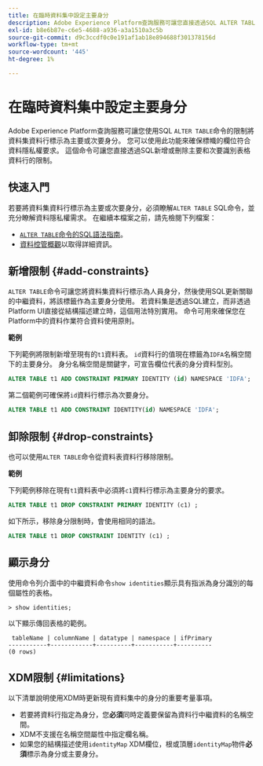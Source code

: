 ```yaml
---
title: 在臨時資料集中設定主要身分
description: Adobe Experience Platform查詢服務可讓您直接透過SQL ALTER TABLE命令，為臨機操作結構描述資料集欄位設定身分或主要身分。 本檔案說明如何使用ALTER TABLE指令來設定主要身分或次要身分。
exl-id: b8e6b87e-c6e5-4688-a936-a3a1510a3c5b
source-git-commit: d9c3ccdf0c0e191af1ab18e894688f301378156d
workflow-type: tm+mt
source-wordcount: '445'
ht-degree: 1%

---
```


# 在臨時資料集中設定主要身分

Adobe Experience Platform查詢服務可讓您使用SQL `ALTER TABLE`命令的限制將資料集資料行標示為主要或次要身分。 您可以使用此功能來確保標幟的欄位符合資料隱私權要求。 這個命令可讓您直接透過SQL新增或刪除主要和次要識別表格資料行的限制。

## 快速入門

若要將資料集資料行標示為主要或次要身分，必須瞭解`ALTER TABLE` SQL命令，並充分瞭解資料隱私權需求。 在繼續本檔案之前，請先檢閱下列檔案：

* [ `ALTER TABLE`命令的SQL語法指南](../sql/syntax.md)。
* [資料控管概觀](../../data-governance/home.md)以取得詳細資訊。

## 新增限制 {#add-constraints}

`ALTER TABLE`命令可讓您將資料集資料行標示為人員身分，然後使用SQL更新關聯的中繼資料，將該標籤作為主要身分使用。 若資料集是透過SQL建立，而非透過Platform UI直接從結構描述建立時，這個用法特別實用。 命令可用來確保您在Platform中的資料作業符合資料使用原則。

**範例**

下列範例將限制新增至現有的`t1`資料表。 `id`資料行的值現在標籤為`IDFA`名稱空間下的主要身分。 身分名稱空間是關鍵字，可宣告欄位代表的身分資料型別。

```sql
ALTER TABLE t1 ADD CONSTRAINT PRIMARY IDENTITY (id) NAMESPACE 'IDFA';
```

第二個範例可確保將`id`資料行標示為次要身分。

```sql
ALTER TABLE t1 ADD CONSTRAINT IDENTITY(id) NAMESPACE 'IDFA';
```

## 卸除限制 {#drop-constraints}

也可以使用`ALTER TABLE`命令從資料表資料行移除限制。

**範例**

下列範例移除在現有`t1`資料表中必須將`c1`資料行標示為主要身分的要求。

```sql
ALTER TABLE t1 DROP CONSTRAINT PRIMARY IDENTITY (c1) ;
```

如下所示，移除身分限制時，會使用相同的語法。

```sql
ALTER TABLE t1 DROP CONSTRAINT IDENTITY (c1) ;
```

## 顯示身分

使用命令列介面中的中繼資料命令`show identities`顯示具有指派為身分識別的每個屬性的表格。

```shell
> show identities;
```

以下顯示傳回表格的範例。

```console
 tableName | columnName | datatype | namespace | ifPrimary
-----------+------------+----------+-----------+----------
(0 rows)
```

## XDM限制 {#limitations}

以下清單說明使用XDM時更新現有資料集中的身分的重要考量事項。

* 若要將資料行指定為身分，您&#x200B;**必須**&#x200B;同時定義要保留為資料行中繼資料的名稱空間。
* XDM不支援在名稱空間屬性中指定欄名稱。
* 如果您的結構描述使用`identityMap` XDM欄位，根或頂層`identityMap`物件&#x200B;**必須**&#x200B;標示為身分或主要身分。
